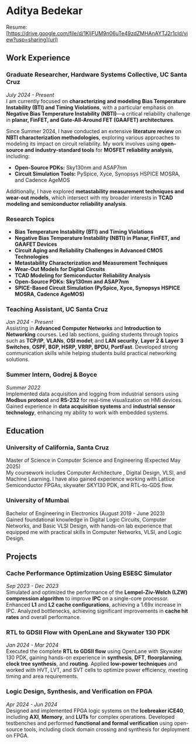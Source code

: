 # Aditya Bedekar
Resume: [https://drive.google.com/file/d/1KljFUM9n06uTe49zdZMHAnAYTJ2r1cld/view?usp=sharing](url)
## **Work Experience**
### **Graduate Researcher, Hardware Systems Collective, UC Santa Cruz**  
*July 2024 - Present*  
I am currently focused on **characterizing and modeling Bias Temperature Instability (BTI) and Timing Violations**, with a particular emphasis on **Negative Bias Temperature Instability (NBTI)**—a critical reliability challenge in **planar, FinFET, and Gate-All-Around FET (GAAFET) architectures**.  

Since Summer 2024, I have conducted an extensive **literature review** on **NBTI characterization methodologies**, exploring various approaches to modeling its impact on circuit reliability. My work involves using **open-source and industry-standard tools** for **MOSFET reliability analysis**, including:  
- **Open-Source PDKs:** Sky130nm and ASAP7nm  
- **Circuit Simulation Tools:** PySpice, Xyce, Synopsys HSPICE MOSRA, and Cadence AgeMOS  

Additionally, I have explored **metastability measurement techniques and wear-out models**, which intersect with my broader interests in **TCAD modeling and semiconductor reliability analysis**.  
### **Research Topics**  
- **Bias Temperature Instability (BTI) and Timing Violations**  
- **Negative Bias Temperature Instability (NBTI) in Planar, FinFET, and GAAFET Devices**  
- **Circuit Aging and Reliability Challenges in Advanced CMOS Technologies**  
- **Metastability Characterization and Measurement Techniques**  
- **Wear-Out Models for Digital Circuits**  
- **TCAD Modeling for Semiconductor Reliability Analysis**  
- **Open-Source PDKs: Sky130nm and ASAP7nm**  
- **SPICE-Based Circuit Simulation (PySpice, Xyce, Synopsys HSPICE MOSRA, Cadence AgeMOS)**  

### **Teaching Assistant, UC Santa Cruz**  
*Jan 2024 - Present*  
Assisting in **Advanced Computer Networks** and **Introduction to Networking** courses. Led lab sections, guiding students through topics such as **TCP/IP**, **VLANs**, **OSI model**, and **LAN security**, **Layer 2 & Layer 3 Switches**, **OSPF, BGP, HSRP, VRRP, BPDU, PortFast**. Developed strong communication skills while helping students build practical networking solutions.

### Summer Intern, Godrej & Boyce  
*Summer 2022*  
Implemented data acquisition and logging from industrial sensors using **Modbus protocol** and **RS-232** for real-time visualization on HMI devices. Gained experience in **data acquisition systems** and **industrial sensor technology**, enhancing my ability to work with embedded systems.

## Education
### **University of California, Santa Cruz**  
Master of Science in Computer Science and Engineering  (Expected May 2025)  
My coursework includes Computer Architecture , Digital Design, VLSI, and Machine Learning. I have also gained experience working with Lattice Semiconductor FPGAs, skywater SKY130 PDK, and RTL-to-GDS flow.

### **University of Mumbai**  
Bachelor of Engineering in Electronics (August 2019 - June 2023)  
Gained foundational knowledge in Digital Logic Circuits, Computer Networks, and Basic VLSI Design, with hands-on lab experience that equipped me with practical skills in Computer Networks, VLSI, and Logic Design.

## **Projects**
### Cache Performance Optimization Using ESESC Simulator  
*Sep 2023 - Dec 2023*  
Simulated and optimized the performance of the **Lempel-Ziv-Welch (LZW) compression algorithm** to improve **IPC** on a single-core processor. Enhanced **L1** and **L2 cache configurations**, achieving a 1.69x increase in IPC. Analyzed bottlenecks, achieving significant improvements in **cache hit rates** and overall performance.

### RTL to GDSII Flow with OpenLane and Skywater 130 PDK  
*Jan 2024 - Mar 2024*  
Executed the complete **RTL to GDSII flow** using OpenLane with Skywater 130 PDK, gaining hands-on experience in **synthesis**, **DFT**, **floorplanning**, **clock tree synthesis**, and **routing**. Applied **low-power techniques** and worked with HVT, LVT, and SVT cells to optimize power efficiency, meeting timing and area requirements.

### Logic Design, Synthesis, and Verification on FPGA  
*Apr 2024 - Jun 2024*  
Designed and implemented FPGA logic systems on the **Icebreaker iCE40**, including **AXI**, **Memory**, and **LUTs** for complex operations. Developed testbenches and performed **functional and formal verification** using open-source tools, including clock domain crossing and synthesis for deployment on FPGA.


